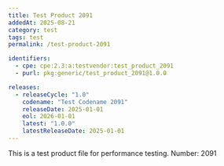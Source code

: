 ```yaml
---
title: Test Product 2091
addedAt: 2025-08-21
category: test
tags: test
permalink: /test-product-2091

identifiers:
  - cpe: cpe:2.3:a:testvendor:test_product_2091
  - purl: pkg:generic/test_product_2091@1.0.0

releases:
  - releaseCycle: "1.0"
    codename: "Test Codename 2091"
    releaseDate: 2025-01-01
    eol: 2026-01-01
    latest: "1.0.0"
    latestReleaseDate: 2025-01-01
---
```


This is a test product file for performance testing. Number: 2091
